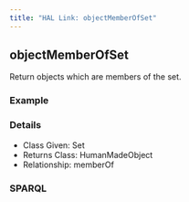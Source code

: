 ```yaml
---
title: "HAL Link: objectMemberOfSet"
---
```


## objectMemberOfSet

Return objects which are members of the set.

### Example




### Details

* Class Given: Set
* Returns Class: HumanMadeObject
* Relationship: memberOf


### SPARQL
```

```

